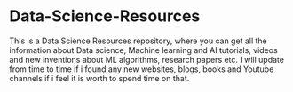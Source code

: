 # Data-Science-Resources
This is a Data Science Resources repository, where you can get all the information about Data science, Machine learning and AI tutorials, videos and new inventions about ML algorithms, research papers etc. I will update from time to time if i found any new websites, blogs, books and Youtube channels if i feel it is worth to spend time on that. 
